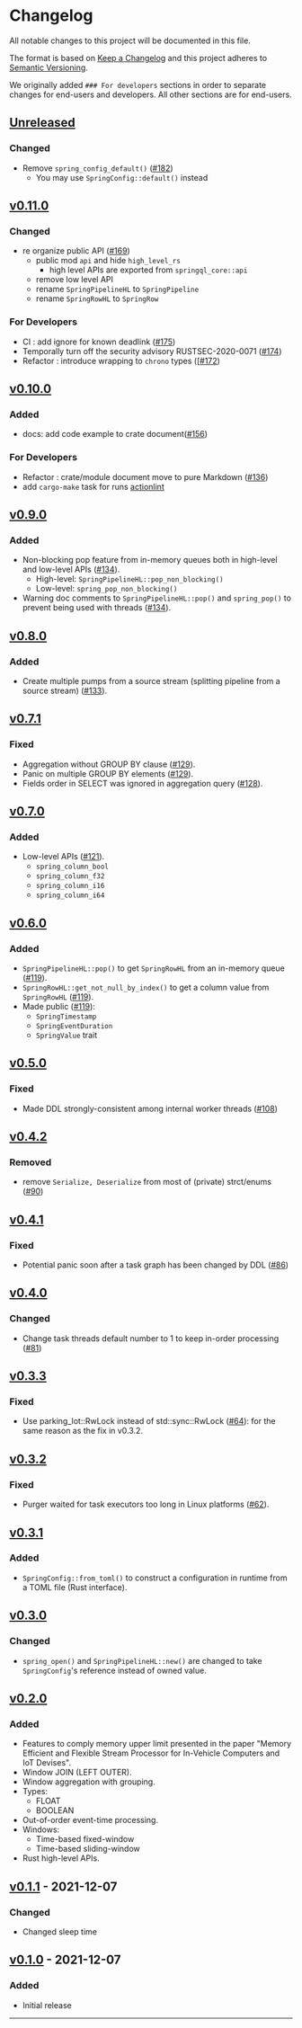 # Changelog

All notable changes to this project will be documented in this file.

The format is based on [Keep a Changelog][Keep a Changelog] and this project adheres to [Semantic Versioning][Semantic Versioning].

We originally added `### For developers` sections in order to separate changes for end-users and developers.
All other sections are for end-users.

<!-- markdownlint-disable MD024 -->
## [Unreleased]

### Changed

- Remove `spring_config_default()` ([#182](https://github.com/SpringQL/SpringQL/pull/182))
  - You may use `SpringConfig::default()` instead

## [v0.11.0]

### Changed

- re organize public API ([#169](https://github.com/SpringQL/SpringQL/pull/169))
  - public mod `api` and hide `high_level_rs`
    - high level APIs are exported from `springql_core::api`
  - remove low level API
  - rename `SpringPipelineHL` to `SpringPipeline`
  - rename `SpringRowHL` to `SpringRow`

### For Developers

- CI : add ignore for known deadlink ([#175](https://github.com/SpringQL/SpringQL/pull/157))
- Temporally turn off the security advisory RUSTSEC-2020-0071 ([#174](https://github.com/SpringQL/SpringQL/pull/174))
- Refactor : introduce wrapping to `chrono` types ([[#172](https://github.com/SpringQL/SpringQL/pull/172))

## [v0.10.0]

### Added

- docs: add code example to crate document([#156](https://github.com/SpringQL/SpringQL/pull/156))

### For Developers

- Refactor : crate/module document move to pure Markdown ([#136](https://github.com/SpringQL/SpringQL/pull/136))
- add `cargo-make` task for runs [actionlint](https://github.com/rhysd/actionlint)

## [v0.9.0]

### Added

- Non-blocking pop feature from in-memory queues both in high-level and low-level APIs ([#134](https://github.com/SpringQL/SpringQL/pull/134)).
  - High-level: `SpringPipelineHL::pop_non_blocking()`
  - Low-level: `spring_pop_non_blocking()`
- Warning doc comments to `SpringPipelineHL::pop()` and `spring_pop()` to prevent being used with threads ([#134](https://github.com/SpringQL/SpringQL/pull/134)).

## [v0.8.0]

### Added

- Create multiple pumps from a source stream (splitting pipeline from a source stream) ([#133](https://github.com/SpringQL/SpringQL/pull/133)).

## [v0.7.1]

### Fixed

- Aggregation without GROUP BY clause ([#129](https://github.com/SpringQL/SpringQL/pull/129)).
- Panic on multiple GROUP BY elements ([#129](https://github.com/SpringQL/SpringQL/pull/129)).
- Fields order in SELECT was ignored in aggregation query ([#128](https://github.com/SpringQL/SpringQL/pull/128)).

## [v0.7.0]

### Added

- Low-level APIs ([#121](https://github.com/SpringQL/SpringQL/pull/121)).
  - `spring_column_bool`
  - `spring_column_f32`
  - `spring_column_i16`
  - `spring_column_i64`

## [v0.6.0]

### Added

- `SpringPipelineHL::pop()` to get `SpringRowHL` from an in-memory queue ([#119](https://github.com/SpringQL/SpringQL/pull/119)).
- `SpringRowHL::get_not_null_by_index()` to get a column value from `SpringRowHL` ([#119](https://github.com/SpringQL/SpringQL/pull/119)).
- Made public ([#119](https://github.com/SpringQL/SpringQL/pull/119)):
  - `SpringTimestamp`
  - `SpringEventDuration`
  - `SpringValue` trait

## [v0.5.0]

### Fixed

- Made DDL strongly-consistent among internal worker threads ([#108](https://github.com/SpringQL/SpringQL/pull/108))

## [v0.4.2]

### Removed

- remove `Serialize, Deserialize` from most of (private) strct/enums ([#90](https://github.com/SpringQL/SpringQL/pull/90))

## [v0.4.1]

### Fixed

- Potential panic soon after a task graph has been changed by DDL ([#86](https://github.com/SpringQL/SpringQL/pull/86))

## [v0.4.0]

### Changed

- Change task threads default number to 1 to keep in-order processing ([#81](https://github.com/SpringQL/SpringQL/pull/81))

## [v0.3.3]

### Fixed

- Use parking_lot::RwLock instead of std::sync::RwLock ([#64](https://github.com/SpringQL/SpringQL/pull/64)): for the same reason as the fix in v0.3.2.

## [v0.3.2]

### Fixed

- Purger waited for task executors too long in Linux platforms ([#62](https://github.com/SpringQL/SpringQL/pull/62)).

## [v0.3.1]

### Added

- `SpringConfig::from_toml()` to construct a configuration in runtime from a TOML file (Rust interface).

## [v0.3.0]

### Changed

- `spring_open()` and `SpringPipelineHL::new()` are changed to take `SpringConfig`'s reference instead of owned value.

## [v0.2.0]

### Added

- Features to comply memory upper limit presented in the paper "Memory Efficient and Flexible Stream Processor for In-Vehicle Computers and IoT Devises".
- Window JOIN (LEFT OUTER).
- Window aggregation with grouping.
- Types:
  - FLOAT
  - BOOLEAN
- Out-of-order event-time processing.
- Windows:
  - Time-based fixed-window
  - Time-based sliding-window
- Rust high-level APIs.

## [v0.1.1] - 2021-12-07

### Changed

- Changed sleep time

## [v0.1.0] - 2021-12-07

### Added

- Initial release

---

<!-- Links -->
[Keep a Changelog]: https://keepachangelog.com/
[Semantic Versioning]: https://semver.org/

<!-- Versions -->
[Unreleased]: https://github.com/SpringQL/SpringQL/compare/v0.11.0...HEAD
[Released]: https://github.com/SpringQL/SpringQL/releases
[v0.11.0]: https://github.com/SpringQL/SpringQL/compare/v0.10.0...v0.11.0
[v0.10.0]: https://github.com/SpringQL/SpringQL/compare/v0.9.0...v0.10.0
[v0.9.0]: https://github.com/SpringQL/SpringQL/compare/v0.8.0...v0.9.0
[v0.8.0]: https://github.com/SpringQL/SpringQL/compare/v0.7.1...v0.8.0
[v0.7.1]: https://github.com/SpringQL/SpringQL/compare/v0.7.0...v0.7.1
[v0.7.0]: https://github.com/SpringQL/SpringQL/compare/v0.6.0...v0.7.0
[v0.6.0]: https://github.com/SpringQL/SpringQL/compare/v0.5.0...v0.6.0
[v0.5.0]: https://github.com/SpringQL/SpringQL/compare/v0.4.2...v0.5.0
[v0.4.2]: https://github.com/SpringQL/SpringQL/compare/v0.4.1...v0.4.2
[v0.4.1]: https://github.com/SpringQL/SpringQL/compare/v0.4.0...v0.4.1
[v0.4.0]: https://github.com/SpringQL/SpringQL/compare/v0.3.3...v0.4.0
[v0.3.3]: https://github.com/SpringQL/SpringQL/compare/v0.3.2...v0.3.3
[v0.3.2]: https://github.com/SpringQL/SpringQL/compare/v0.3.1...v0.3.2
[v0.3.1]: https://github.com/SpringQL/SpringQL/compare/v0.3.0...v0.3.1
[v0.3.0]: https://github.com/SpringQL/SpringQL/compare/v0.2.0...v0.3.0
[v0.2.0]: https://github.com/SpringQL/SpringQL/compare/v0.1.1...v0.2.0
[v0.1.1]: https://github.com/SpringQL/SpringQL/compare/v0.1.0...v0.1.1
[v0.1.0]: https://github.com/SpringQL/SpringQL/releases/v0.1.0
